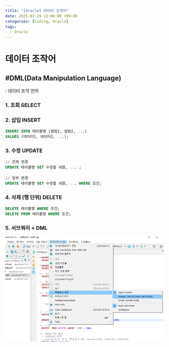 ```yaml
---
title: "[Oracle] 데이터 조작어"
date: 2025-07-29 13:00:00 +09:00
categories: [Coding, Oracle]
tags:
  - Oracle
---
```


# 데이터 조작어

## #DML(Data Manipulation Language)

: 데이터 조작 언어

### 1. 조회 SELECT

### 2. 삽입 INSERT

```sql
INSERT INTO 테이블명 (컬럼1, 컬럼2, ...)
VALUES (데이터1, 데이터2, ...);
```

### 3. 수정 UPDATE

```sql
// 전체 변경
UPDATE 테이블명 SET 수정할 내용, ... ;

// 일부 변경
UPDATE 테이블명 SET 수정할 내용, ... WHERE 조건;
```

### 4. 삭제 (행 단위) DELETE

```sql
DELETE 테이블명 WHERE 조건;
DELETE FROM 테이블명 WHERE 조건;
```

### 5. 서브쿼리 + DML

<img src="../../../assets/img/Coding/Oracle/Untitled 1.png"/>